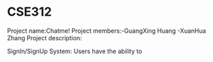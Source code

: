# CSE312
Project name:Chatme!
Project members:-GuangXing Huang
                -XuanHua   Zhang
Project description:
  
SignIn/SignUp System: Users have the ability to 
